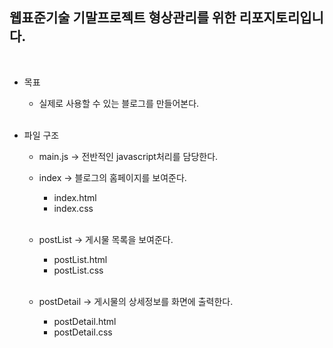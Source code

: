 <h2> 웹표준기술 기말프로젝트 형상관리를 위한 리포지토리입니다. </h2>
<br>

* 목표
    * 실제로 사용할 수 있는 블로그를 만들어본다.
    
    <br>
* 파일 구조 
    * main.js -> 전반적인 javascript처리를 담당한다.

    * index -> 블로그의 홈페이지를 보여준다.
        * index.html
        * index.css     
        <br>   
    * postList -> 게시물 목록을 보여준다.
        * postList.html 
        * postList.css
        
        <br>   
    * postDetail -> 게시물의 상세정보를 화면에 출력한다.
        * postDetail.html
        * postDetail.css


